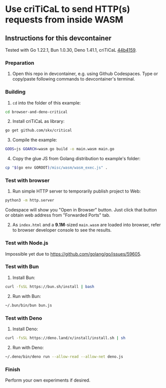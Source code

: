 # Use criTiCaL to send HTTP(s) requests from inside WASM

## Instructions for this devcontainer

Tested with Go 1.22.1, Bun 1.0.30, Deno 1.41.1, criTiCaL [44b4159](https://github.com/skx/critical/commit/44b41592cc897cf9f7aaa9e108df76fab848ebdc).

### Preparation

1. Open this repo in devcontainer, e.g. using Github Codespaces.
   Type or copy/paste following commands to devcontainer's terminal.

### Building

1. `cd` into the folder of this example:

```sh
cd browser-and-deno-critical
```

2. Install criTiCaL as library:

```sh
go get github.com/skx/critical
```

3. Compile the example:

```sh
GOOS=js GOARCH=wasm go build -o main.wasm main.go
```

4. Copy the glue JS from Golang distribution to example's folder:

```sh
cp "$(go env GOROOT)/misc/wasm/wasm_exec.js" .
```

### Test with browser

1. Run simple HTTP server to temporarily publish project to Web:

```sh
python3 -m http.server
```

Codespace will show you "Open in Browser" button. Just click that button or
obtain web address from "Forwarded Ports" tab.

2. As `index.html` and a **9.1M**-sized `main.wasm` are loaded into browser, refer to browser developer console
   to see the results.

### Test with Node.js

Impossible yet due to https://github.com/golang/go/issues/59605.

### Test with Bun

1. Install Bun:

```sh
curl -fsSL https://bun.sh/install | bash
```

2. Run with Bun:

```sh
~/.bun/bin/bun bun.js
```

### Test with Deno

1. Install Deno:

```sh
curl -fsSL https://deno.land/x/install/install.sh | sh
```

2. Run with Deno:

```sh
~/.deno/bin/deno run --allow-read --allow-net deno.js
```

### Finish

Perform your own experiments if desired.
